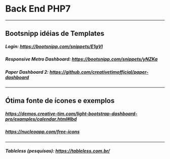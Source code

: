 # Back End PHP7
______________________________________________________________________
##   Bootsnipp idéias de Templates

#####  Login: https://bootsnipp.com/snippets/E1gVl

#####  Responsive Metro Dashboard: https://bootsnipp.com/snippets/yNZKa

##### Paper Dashboard 2: https://github.com/creativetimofficial/paper-dashboard
_______________________________________________________________________

##    Ótima fonte de ícones e exemplos
##### https://demos.creative-tim.com/light-bootstrap-dashboard-pro/examples/calendar.html#lbd
##### https://nucleoapp.com/free-icons

______________________________________________________________________
##### Tableless (pesquisas): https://tableless.com.br/
